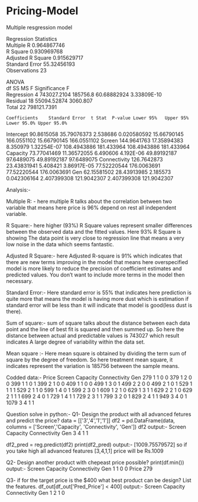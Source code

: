 # Pricing-Model
Multiple resgression model

								
								
Regression Statistics							
Multiple R	0.964867746							
R Square	0.930969768							
Adjusted R Square	0.915629717							
Standard Error	55.32456193							
Observations	23							
								
ANOVA								
 	df	SS	MS	F	Significance F			
Regression	4	743027.2104	185756.8	60.68882924	3.33809E-10			
Residual	18	55094.52874	3060.807					
Total	22	798121.7391	 	 	 			
								
 	Coefficients	Standard Error	t Stat	P-value	Lower 95%	Upper 95%	Lower 95.0%	Upper 95.0%
Intercept	90.8615058	35.79076373	2.538686	0.020580592	15.66790145	166.0551102	15.66790145	166.0551102
Screen	144.9641763	17.35894383	8.350979	1.32254E-07	108.4943886	181.433964	108.4943886	181.433964
Capacity	73.77041469	11.36572055	6.490606	4.192E-06	49.89192187	97.6489075	49.89192187	97.6489075
Connectivity	126.7642873	23.43831941	5.408421	3.86917E-05	77.52220544	176.0063691	77.52220544	176.0063691
Gen 	62.15581502	28.43913985	2.185573	0.042306164	2.407399308	121.9042307	2.407399308	121.9042307


Analysis:-

Multiple R: -  here multiple R talks about the correlation between two variable that means here price is 96% depend on rest all independent variable.

R Square:- here higher (93%) R Square values represent smaller differences between the observed data and the fitted values. Here 93% R Square is showing The data point is very close to regression line that means a very low noise in the data which seems fantastic.

Adjusted R Square:-  here Adjusted R-square is 91% which indicates that there are new terms improving in the model that means here overspecified model is more likely to reduce the precision of coefficient estimates and predicted values. You don’t want to include more terms in the model then necessary.

Standard Error:- Here standard error is 55% that indicates here prediction is quite more that means the model is having more dust which is estimation if standard error will be less than it will indicate that model is good(less dust is there).


Sum of square:- sum of square talks about the distance between each data point and the line of best fit is squared and then summed up.
So here the distance between actual and predictable values is 743027 which result indicates
A large degree of variability within the data set.

Mean square :- Here mean square is obtained by dividing the term sum of square by the degree of freedom.
So here treatment mean square, it indicates represent the variation is 185756 between the sample means.



Codded data:-
Price	Screen	Capacity	Connectivity	Gen 
279	1	1	0	0
379	1	2	0	0
399	1	1	0	1
399	2	1	0	0
409	1	1	0	0
499	1	3	0	1
499	2	2	0	0
499	2	1	0	1
529	1	1	1	1
529	2	1	1	0
599	1	4	0	1
599	2	3	0	1
609	1	2	1	0
629	1	3	1	1
629	2	2	1	0
629	2	1	1	1
699	2	4	0	1
729	1	4	1	1
729	2	3	1	1
799	3	2	0	1
829	2	4	1	1
949	3	4	0	1
1079	3	4	1	1

Question solve in python:-
Q1- Design the product with all advanced fetures and predict the price?
data = [['3','4','1','1']]
df2 = pd.DataFrame(data, columns = ['Screen','Capacity', 'Connectivity', 'Gen'])
df2
output:-
	Screen	Capacity	Connectivity	Gen
	3	4	1	1

df2_pred = reg.predict(df2)
print(df2_pred)
output:- [1009.75579572]
so if you take high all advanced features [3,4,1,1] price will be Rs.1009

Q2- Design another product with chepeast price possible?
print(df.min())
output:-
Screen	Capacity	Connectivity	Gen
   1                1                 0                  0
Price 279

Q3- if for the target price is the $400 what best product can be design? List the features.
df_out[df_out['Pred_Price'] < 400]
output:-
Screen	Capacity	Connectivity	Gen
     1             2                  1                  0
